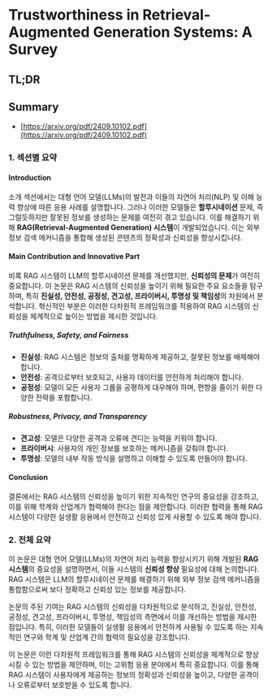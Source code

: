 # Trustworthiness in Retrieval-Augmented Generation Systems: A Survey
## TL;DR
## Summary
- [https://arxiv.org/pdf/2409.10102.pdf](https://arxiv.org/pdf/2409.10102.pdf)

### 1. 섹션별 요약

#### Introduction

소개 섹션에서는 대형 언어 모델(LLMs)의 발전과 이들의 자연어 처리(NLP) 및 이해 능력 향상에 따른 응용 사례를 설명합니다. 그러나 이러한 모델들은 **할루시네이션** 문제, 즉 그럴듯하지만 잘못된 정보를 생성하는 문제를 여전히 겪고 있습니다. 이를 해결하기 위해 **RAG(Retrieval-Augmented Generation) 시스템**이 개발되었습니다. 이는 외부 정보 검색 메커니즘을 통합해 생성된 콘텐츠의 정확성과 신뢰성을 향상시킵니다.

#### Main Contribution and Innovative Part

비록 RAG 시스템이 LLM의 할루시네이션 문제를 개선했지만, **신뢰성의 문제**가 여전히 중요합니다. 이 논문은 RAG 시스템의 신뢰성을 높이기 위해 필요한 주요 요소들을 탐구하며, 특히 **진실성, 안전성, 공정성, 견고성, 프라이버시, 투명성 및 책임성**의 차원에서 분석합니다. 혁신적인 부분은 이러한 다차원적 프레임워크를 적용하여 RAG 시스템의 신뢰성을 체계적으로 높이는 방법을 제시한 것입니다.

##### Truthfulness, Safety, and Fairness

- **진실성**: RAG 시스템은 정보의 출처를 명확하게 제공하고, 잘못된 정보를 배제해야 합니다.
- **안전성**: 공격으로부터 보호되고, 사용자 데이터를 안전하게 처리해야 합니다.
- **공정성**: 모델이 모든 사용자 그룹을 공평하게 대우해야 하며, 편향을 줄이기 위한 다양한 전략을 포함합니다.

##### Robustness, Privacy, and Transparency

- **견고성**: 모델은 다양한 공격과 오류에 견디는 능력을 키워야 합니다.
- **프라이버시**: 사용자의 개인 정보를 보호하는 메커니즘을 갖춰야 합니다.
- **투명성**: 모델의 내부 작동 방식을 설명하고 이해할 수 있도록 만들어야 합니다.

#### Conclusion

결론에서는 RAG 시스템의 신뢰성을 높이기 위한 지속적인 연구의 중요성을 강조하고, 이를 위해 학계와 산업계가 협력해야 한다는 점을 제안합니다. 이러한 협력을 통해 RAG 시스템이 다양한 실생활 응용에서 안전하고 신뢰성 있게 사용할 수 있도록 해야 합니다.

### 2. 전체 요약

이 논문은 대형 언어 모델(LLMs)의 자연어 처리 능력을 향상시키기 위해 개발된 **RAG 시스템**의 중요성을 설명하면서, 이들 시스템의 **신뢰성 향상** 필요성에 대해 논의합니다. RAG 시스템은 LLM의 할루시네이션 문제를 해결하기 위해 외부 정보 검색 메커니즘을 통합함으로써 보다 정확하고 신뢰성 있는 정보를 제공합니다.

논문의 주된 기여는 RAG 시스템의 신뢰성을 다차원적으로 분석하고, 진실성, 안전성, 공정성, 견고성, 프라이버시, 투명성, 책임성의 측면에서 이를 개선하는 방법을 제시한 점입니다. 특히, 이러한 모델들이 실생활 응용에서 안전하게 사용될 수 있도록 하는 지속적인 연구와 학계 및 산업계 간의 협력의 필요성을 강조합니다.

이 논문은 이런 다차원적 프레임워크를 통해 RAG 시스템의 신뢰성을 체계적으로 향상시킬 수 있는 방법을 제안하며, 이는 고위험 응용 분야에서 특히 중요합니다. 이를 통해 RAG 시스템이 사용자에게 제공하는 정보의 정확성과 신뢰성을 높이고, 다양한 공격이나 오류로부터 보호받을 수 있도록 합니다.